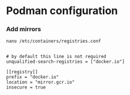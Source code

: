 # Podman configuration

### Add mirrors

```text
nano /etc/containers/registries.conf


# by default this line is not required
unqualified-search-registries = ["docker.io"]

[[registry]]
prefix = "docker.io"
location = "mirror.gcr.io"
insecure = true

```
